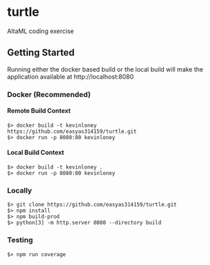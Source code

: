 # turtle
AltaML coding exercise

## Getting Started

Running either the docker based build or the local build will make the application available at http://localhost:8080

### Docker (Recommended)

#### Remote Build Context
```shell
$> docker build -t kevinloney https://github.com/easyas314159/turtle.git
$> docker run -p 8080:80 kevinloney
```

#### Local Build Context
```shell
$> docker build -t kevinloney .
$> docker run -p 8080:80 kevinloney
```

### Locally
```shell
$> git clone https://github.com/easyas314159/turtle.git
$> npm install
$> npm build-prod
$> python[3] -m http.server 8080 --directory build
```

### Testing
```shell
$> npm run coverage
```
